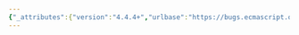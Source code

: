 ```yaml
---
{"_attributes":{"version":"4.4.4+","urlbase":"https://bugs.ecmascript.org/","maintainer":"dherman@mozilla.com"},"bug":{"bug_id":3861,"creation_ts":"2015-02-13 06:22:00 -0800","short_desc":"15.2.1.18: missing \"space\" + misplaced italics","delta_ts":"2015-02-19 19:10:51 -0800","product":"Draft for 6th Edition","component":"editorial issue","version":"Rev 33: February 12, 2015 Draft","rep_platform":"All","op_sys":"All","bug_status":"RESOLVED","resolution":"FIXED","priority":"Normal","bug_severity":"normal","everconfirmed":true,"reporter":{"uid":"jmdyck","name":"Michael Dyck"},"assigned_to":{"uid":"allen","name":"Allen Wirfs-Brock"},"long_desc":[{"commentid":12517,"comment_count":0,"who":{"uid":"jmdyck","name":"Michael Dyck"},"bug_when":"2015-02-13 06:22:42 -0800","thetext":"In 15.2.1.18 \"Runtime Semantics: GetModuleNamespace( module )\",\nthe preamble says:\n    The abstract operation GetModuleName ...\n\ns|Name|Namespace|\n\n---\n\nAlso, it says:\n     ... called with /argument/ module ...\n\nDe-italicize \"argument\" and italicize \"module\"."},{"commentid":12519,"comment_count":1,"who":{"uid":"allen","name":"Allen Wirfs-Brock"},"bug_when":"2015-02-13 08:12:53 -0800","thetext":"fixed in rev34 editor's draft"},{"commentid":13006,"comment_count":2,"who":{"uid":"allen","name":"Allen Wirfs-Brock"},"bug_when":"2015-02-19 19:10:51 -0800","thetext":"fixed in rev34"}]}}
---
```

